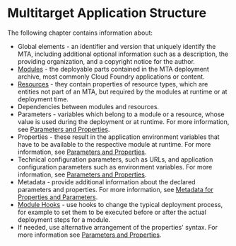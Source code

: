 <!-- loiof443b9f5412c410688916a5b833fab40 -->

# Multitarget Application Structure

The following chapter contains information about:

-   Global elements - an identifier and version that uniquely identify the MTA, including additional optional information such as a description, the providing organization, and a copyright notice for the author.
-   [Modules](modules-177d34d.md) - the deployable parts contained in the MTA deployment archive, most commonly Cloud Foundry applications or content.
-   [Resources](resources-9e34487.md) - they contain properties of resource types, which are entities not part of an MTA, but required by the modules at runtime or at deployment time.
-   Dependencies between modules and resources.
-   Parameters - variables which belong to a module or a resource, whose value is used during the deployment or at runtime. For more information, see [Parameters and Properties](parameters-and-properties-490c8f7.md).
-   Properties - these result in the application environment variables that have to be available to the respective module at runtime. For more information, see [Parameters and Properties](parameters-and-properties-490c8f7.md).
-   Technical configuration parameters, such as URLs, and application configuration parameters such as environment variables. For more information, see [Parameters and Properties](parameters-and-properties-490c8f7.md).
-   Metadata - provide additional information about the declared parameters and properties. For more information, see [Metadata for Properties and Parameters](metadata-for-properties-and-parameters-fca2ced.md).
-   [Module Hooks](module-hooks-b9245ba.md) - use hooks to change the typical deployment process, for example to set them to be executed before or after the actual deployment steps for a module.
-   If needed, use alternative arrangement of the properties' syntax. For more information see [Parameters and Properties](parameters-and-properties-490c8f7.md).

